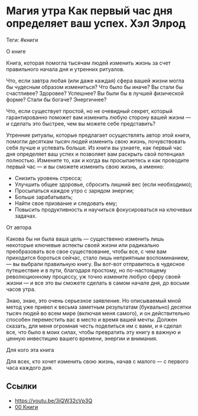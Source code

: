 # Магия утра Как первый час дня определяет ваш успех. Хэл Элрод

Теги: #книги 

О книге

Книга, которая помогла тысячам людей изменить жизнь за счет правильного начала дня и утренних ритуалов.

Что, если завтра любая (или даже каждая) сфера вашей жизни могла бы чудесным образом измениться? Что было бы иначе? Вы стали бы счастливее? Здоровее? Успешнее? Вы были бы в лучшей физической форме? Стали бы богаче? Энергичнее?

Что, если существует простой, но не очевидный секрет, который гарантированно поможет вам изменить любую сторону вашей жизни — и сделать это быстрее, чем вы можете себе представить?

Утренние ритуалы, которые предлагает осуществлять автор этой книги, помогли десяткам тысяч людей изменить свою жизнь, почувствовать себя лучше и успевать больше. Из книги вы узнаете, как первый час дня определяет ваш успех и позволяет вам раскрыть свой потенциал полностью. Измените то, как и когда вы просыпаетесь и как проводите первый час — и вы сможете изменить свою жизнь, а именно:
- Снизить уровень стресса;
- Улучшить общее здоровье, сбросить лишний вес (если необходимо);
- Просыпаться каждое утро с зарядом энергии;
- Больше зарабатывать;
- Найти свое призвание и следовать ему;
- Повысить продуктивность и научиться фокусироваться на ключевых задачах.

От автора

Какова бы ни была ваша цель — существенно изменить лишь некоторые ключевые аспекты своей жизни или радикально преобразовать все свое существование, чтобы все, с чем вам приходится бороться сейчас, стало лишь неприятным воспоминанием, — вы выбрали правильную книгу. Вы вот-вот отправитесь в чудесное путешествие и в пути, благодаря простому, но по-настоящему революционному процессу, уж точно измените любую сферу своей жизни — и все это вы сможете сделать в самом начале дня, до восьми часов утра.

Знаю, знаю, это очень серьезное заявление. Но описываемый мной метод уже привел к весьма заметным результатам (буквально) десятки тысяч людей во всем мире (включая меня самого), и он действительно способен переместить вас в место и время вашей мечты. Должен сказать, для меня огромная честь поделиться им с вами, и я сделал все, что было в моих силах, чтобы превратить эту книгу в важную и ценную инвестицию вашего времени, энергии и внимания.

Для кого эта книга

Для всех, кто хочет изменить свою жизнь, начав с малого — с первого часа каждого дня.

## Ссылки

* https://youtu.be/3iQW32cVp3Q
* [00 Книги](00%20%D0%9A%D0%BD%D0%B8%D0%B3%D0%B8.md)